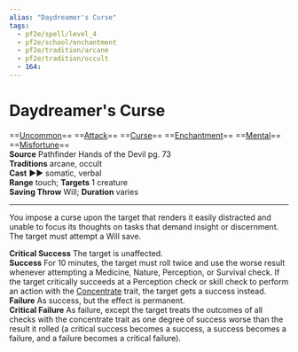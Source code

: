 ```yaml
---
alias: "Daydreamer's Curse"
tags:
  - pf2e/spell/level_4
  - pf2e/school/enchantment
  - pf2e/tradition/arcane
  - pf2e/tradition/occult
  - 164:
---
```


# Daydreamer's Curse

==[Uncommon](Uncommon.md)== ==[Attack](Attack.md)== ==[Curse](Curse.md)== ==[Enchantment](Enchantment.md)== ==[Mental](Mental.md)== ==[Misfortune](Misfortune.md)==  
__Source__ Pathfinder Hands of the Devil pg. 73  
**Traditions** arcane, occult  
**Cast** ►► somatic, verbal  
**Range** touch; **Targets** 1 creature  
**Saving Throw** Will; **Duration** varies

---

You impose a curse upon the target that renders it easily distracted and unable to focus its thoughts on tasks that demand insight or discernment. The target must attempt a Will save.

**Critical Success** The target is unaffected.  
**Success** For 10 minutes, the target must roll twice and use the worse result whenever attempting a Medicine, Nature, Perception, or Survival check. If the target critically succeeds at a Perception check or skill check to perform an action with the [Concentrate](Concentrate.md) trait, the target gets a success instead.  
**Failure** As success, but the effect is permanent.  
**Critical Failure** As failure, except the target treats the outcomes of all checks with the concentrate trait as one degree of success worse than the result it rolled (a critical success becomes a success, a success becomes a failure, and a failure becomes a critical failure).
